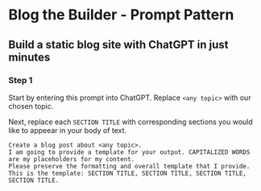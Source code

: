 # Blog the Builder - Prompt Pattern
## Build a static blog site with ChatGPT in just minutes 

### Step 1
Start by entering this prompt into ChatGPT. Replace ```<any topic>``` with our chosen topic. 

Next, replace each ```SECTION TITLE``` with corresponding sections you would like to appeear in your body of text.
```
Create a blog post about <any topic>.
I am going to provide a template for your output. CAPITALIZED WORDS are my placeholders for my content.
Please preserve the formatting and overall template that I provide.
This is the template: SECTION TITLE, SECTION TITLE, SECTION TITLE, SECTION TITLE.
```
